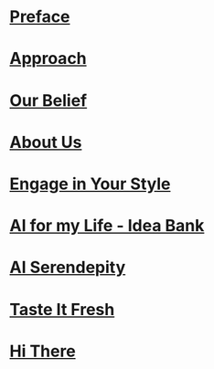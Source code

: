 # [Preface](preface.md)  
# [Approach](approach.md)  
# [Our Belief](ourbelief.md)  
# [About Us](aboutus.md)  
# [Engage in Your Style](engage.md)

# [AI for my Life - Idea Bank](inspiration.md)  
# [AI Serendepity](aiserendipity.md)  
# [Taste It Fresh](tasteitfresh.md)
# [Hi There](connectmetomyfriends.md)
